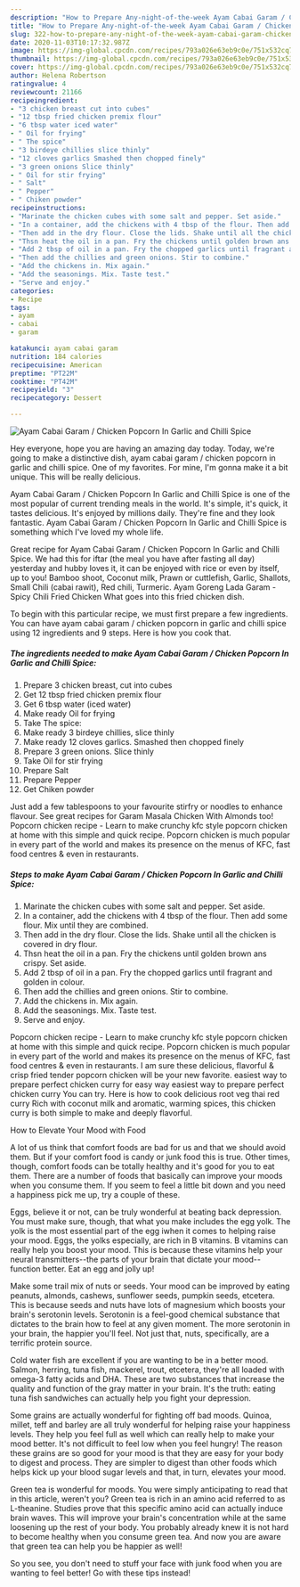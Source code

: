 ```yaml
---
description: "How to Prepare Any-night-of-the-week Ayam Cabai Garam / Chicken Popcorn In Garlic and Chilli Spice"
title: "How to Prepare Any-night-of-the-week Ayam Cabai Garam / Chicken Popcorn In Garlic and Chilli Spice"
slug: 322-how-to-prepare-any-night-of-the-week-ayam-cabai-garam-chicken-popcorn-in-garlic-and-chilli-spice
date: 2020-11-03T10:17:32.987Z
image: https://img-global.cpcdn.com/recipes/793a026e63eb9c0e/751x532cq70/ayam-cabai-garam-chicken-popcorn-in-garlic-and-chilli-spice-recipe-main-photo.jpg
thumbnail: https://img-global.cpcdn.com/recipes/793a026e63eb9c0e/751x532cq70/ayam-cabai-garam-chicken-popcorn-in-garlic-and-chilli-spice-recipe-main-photo.jpg
cover: https://img-global.cpcdn.com/recipes/793a026e63eb9c0e/751x532cq70/ayam-cabai-garam-chicken-popcorn-in-garlic-and-chilli-spice-recipe-main-photo.jpg
author: Helena Robertson
ratingvalue: 4
reviewcount: 21166
recipeingredient:
- "3 chicken breast cut into cubes"
- "12 tbsp fried chicken premix flour"
- "6 tbsp water iced water"
- " Oil for frying"
- " The spice"
- "3 birdeye chillies slice thinly"
- "12 cloves garlics Smashed then chopped finely"
- "3 green onions Slice thinly"
- " Oil for stir frying"
- " Salt"
- " Pepper"
- " Chiken powder"
recipeinstructions:
- "Marinate the chicken cubes with some salt and pepper. Set aside."
- "In a container, add the chickens with 4 tbsp of the flour. Then add some flour. Mix until they are combined."
- "Then add in the dry flour. Close the lids. Shake until all the chicken is covered in dry flour."
- "Thsn heat the oil in a pan. Fry the chickens until golden brown ans crispy. Set aside."
- "Add 2 tbsp of oil in a pan. Fry the chopped garlics until fragrant and golden in colour."
- "Then add the chillies and green onions. Stir to combine."
- "Add the chickens in. Mix again."
- "Add the seasonings. Mix. Taste test."
- "Serve and enjoy."
categories:
- Recipe
tags:
- ayam
- cabai
- garam

katakunci: ayam cabai garam 
nutrition: 184 calories
recipecuisine: American
preptime: "PT22M"
cooktime: "PT42M"
recipeyield: "3"
recipecategory: Dessert

---
```



![Ayam Cabai Garam / Chicken Popcorn In Garlic and Chilli Spice](https://img-global.cpcdn.com/recipes/793a026e63eb9c0e/751x532cq70/ayam-cabai-garam-chicken-popcorn-in-garlic-and-chilli-spice-recipe-main-photo.jpg)

Hey everyone, hope you are having an amazing day today. Today, we're going to make a distinctive dish, ayam cabai garam / chicken popcorn in garlic and chilli spice. One of my favorites. For mine, I'm gonna make it a bit unique. This will be really delicious.

Ayam Cabai Garam / Chicken Popcorn In Garlic and Chilli Spice is one of the most popular of current trending meals in the world. It's simple, it's quick, it tastes delicious. It's enjoyed by millions daily. They're fine and they look fantastic. Ayam Cabai Garam / Chicken Popcorn In Garlic and Chilli Spice is something which I've loved my whole life.

Great recipe for Ayam Cabai Garam / Chicken Popcorn In Garlic and Chilli Spice. We had this for iftar (the meal you have after fasting all day) yesterday and hubby loves it, it can be enjoyed with rice or even by itself, up to you! Bamboo shoot, Coconut milk, Prawn or cuttlefish, Garlic, Shallots, Small Chili (cabai rawit), Red chili, Turmeric. Ayam Goreng Lada Garam - Spicy Chili Fried Chicken What goes into this fried chicken dish.


To begin with this particular recipe, we must first prepare a few ingredients. You can have ayam cabai garam / chicken popcorn in garlic and chilli spice using 12 ingredients and 9 steps. Here is how you cook that.

<!--inarticleads1-->

##### The ingredients needed to make Ayam Cabai Garam / Chicken Popcorn In Garlic and Chilli Spice:

1. Prepare 3 chicken breast, cut into cubes
1. Get 12 tbsp fried chicken premix flour
1. Get 6 tbsp water (iced water)
1. Make ready  Oil for frying
1. Take  The spice:
1. Make ready 3 birdeye chillies, slice thinly
1. Make ready 12 cloves garlics. Smashed then chopped finely
1. Prepare 3 green onions. Slice thinly
1. Take  Oil for stir frying
1. Prepare  Salt
1. Prepare  Pepper
1. Get  Chiken powder


Just add a few tablespoons to your favourite stirfry or noodles to enhance flavour. See great recipes for Garam Masala Chicken With Almonds too! Popcorn chicken recipe - Learn to make crunchy kfc style popcorn chicken at home with this simple and quick recipe. Popcorn chicken is much popular in every part of the world and makes its presence on the menus of KFC, fast food centres &amp; even in restaurants. 

<!--inarticleads2-->

##### Steps to make Ayam Cabai Garam / Chicken Popcorn In Garlic and Chilli Spice:

1. Marinate the chicken cubes with some salt and pepper. Set aside.
1. In a container, add the chickens with 4 tbsp of the flour. Then add some flour. Mix until they are combined.
1. Then add in the dry flour. Close the lids. Shake until all the chicken is covered in dry flour.
1. Thsn heat the oil in a pan. Fry the chickens until golden brown ans crispy. Set aside.
1. Add 2 tbsp of oil in a pan. Fry the chopped garlics until fragrant and golden in colour.
1. Then add the chillies and green onions. Stir to combine.
1. Add the chickens in. Mix again.
1. Add the seasonings. Mix. Taste test.
1. Serve and enjoy.


Popcorn chicken recipe - Learn to make crunchy kfc style popcorn chicken at home with this simple and quick recipe. Popcorn chicken is much popular in every part of the world and makes its presence on the menus of KFC, fast food centres &amp; even in restaurants. I am sure these delicious, flavorful &amp; crisp fried tender popcorn chicken will be your new favorite. easiest way to prepare perfect chicken curry for easy way easiest way to prepare perfect chicken curry You can try. Here is how to cook delicious root veg thai red curry Rich with coconut milk and aromatic, warming spices, this chicken curry is both simple to make and deeply flavorful. 

How to Elevate Your Mood with Food


A lot of us think that comfort foods are bad for us and that we should avoid them. But if your comfort food is candy or junk food this is true. Other times, though, comfort foods can be totally healthy and it's good for you to eat them. There are a number of foods that basically can improve your moods when you consume them. If you seem to feel a little bit down and you need a happiness pick me up, try a couple of these.

Eggs, believe it or not, can be truly wonderful at beating back depression. You must make sure, though, that what you make includes the egg yolk. The yolk is the most essential part of the egg iwhen it comes to helping raise your mood. Eggs, the yolks especially, are rich in B vitamins. B vitamins can really help you boost your mood. This is because these vitamins help your neural transmitters--the parts of your brain that dictate your mood--function better. Eat an egg and jolly up!

Make some trail mix of nuts or seeds. Your mood can be improved by eating peanuts, almonds, cashews, sunflower seeds, pumpkin seeds, etcetera. This is because seeds and nuts have lots of magnesium which boosts your brain's serotonin levels. Serotonin is a feel-good chemical substance that dictates to the brain how to feel at any given moment. The more serotonin in your brain, the happier you'll feel. Not just that, nuts, specifically, are a terrific protein source.

Cold water fish are excellent if you are wanting to be in a better mood. Salmon, herring, tuna fish, mackerel, trout, etcetera, they're all loaded with omega-3 fatty acids and DHA. These are two substances that increase the quality and function of the gray matter in your brain. It's the truth: eating tuna fish sandwiches can actually help you fight your depression. 

Some grains are actually wonderful for fighting off bad moods. Quinoa, millet, teff and barley are all truly wonderful for helping raise your happiness levels. They help you feel full as well which can really help to make your mood better. It's not difficult to feel low when you feel hungry! The reason these grains are so good for your mood is that they are easy for your body to digest and process. They are simpler to digest than other foods which helps kick up your blood sugar levels and that, in turn, elevates your mood.

Green tea is wonderful for moods. You were simply anticipating to read that in this article, weren't you? Green tea is rich in an amino acid referred to as L-theanine. Studies prove that this specific amino acid can actually induce brain waves. This will improve your brain's concentration while at the same loosening up the rest of your body. You probably already knew it is not hard to become healthy when you consume green tea. And now you are aware that green tea can help you be happier as well!

So you see, you don't need to stuff your face with junk food when you are wanting to feel better! Go  with  these tips  instead!


